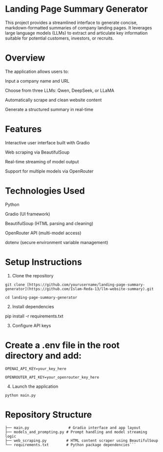 # Landing Page Summary Generator

This project provides a streamlined interface to generate concise, markdown-formatted summaries of company landing pages. It leverages large language models (LLMs) to extract and articulate key information suitable for potential customers, investors, or recruits.
# Overview

The application allows users to:

Input a company name and URL

Choose from three LLMs: Qwen, DeepSeek, or LLaMA

Automatically scrape and clean website content

Generate a structured summary in real-time

# Features

Interactive user interface built with Gradio

Web scraping via BeautifulSoup

Real-time streaming of model output

Support for multiple models via OpenRouter

# Technologies Used

Python

Gradio (UI framework)

BeautifulSoup (HTML parsing and cleaning)

OpenRouter API (multi-model access)

dotenv (secure environment variable management)
# Setup Instructions
1. Clone the repository
```
git clone [https://github.com/yourusername/landing-page-summary-generator](https://github.com/Islam-Reda-13/llm-website-summary).git

cd landing-page-summary-generator
```

2. Install dependencies

pip install -r requirements.txt

3. Configure API keys

# Create a .env file in the root directory and add:

```
OPENAI_API_KEY=your_key_here

OPENROUTER_API_KEY=your_openrouter_key_here
```
4. Launch the application

```python main.py```

# Repository Structure
```
├── main.py                  # Gradio interface and app layout
├── models_and_prompting.py # Prompt handling and model streaming logic
├── web_scraping.py         # HTML content scraper using BeautifulSoup
└── requirements.txt        # Python package dependencies```

